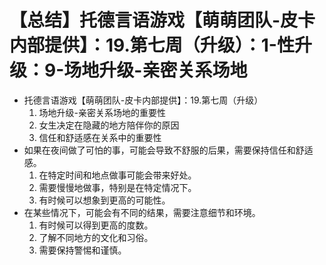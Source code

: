 # 【总结】托德言语游戏【萌萌团队-皮卡内部提供】：19.第七周（升级）：1-性升级：9-场地升级-亲密关系场地

-   托德言语游戏【萌萌团队-皮卡内部提供】：19.第七周（升级）
    1.  场地升级-亲密关系场地的重要性
    2.  女生决定在隐藏的地方陪伴你的原因
    3.  信任和舒适感在关系中的重要性
-   如果在夜间做了可怕的事，可能会导致不舒服的后果，需要保持信任和舒适感。
    1.  在特定时间和地点做事可能会带来好处。
    2.  需要慢慢地做事，特别是在特定情况下。
    3.  有时候可以想象到更高的可能性。
-   在某些情况下，可能会有不同的结果，需要注意细节和环境。
    1.  有时候可以得到更高的度数。
    2.  了解不同地方的文化和习俗。
    3.  需要保持警惕和谨慎。
